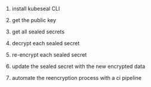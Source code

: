 1. install kubeseal CLI

2. get the public key

3. get all sealed secrets

4. decrypt each sealed secret

5. re-encrypt each sealed secret

6. update the sealed secret with the new encrypted data

7. automate the reencryption process with a ci pipeline